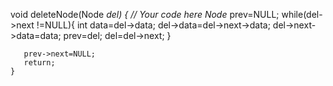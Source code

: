  void deleteNode(Node *del)
    {
       // Your code here
       Node* prev=NULL;
       while(del->next !=NULL){
           int data=del->data;
           del->data=del->next->data;
           del->next->data=data;
           prev=del;
           del=del->next;
       }
       
       prev->next=NULL;
       return;
    }
